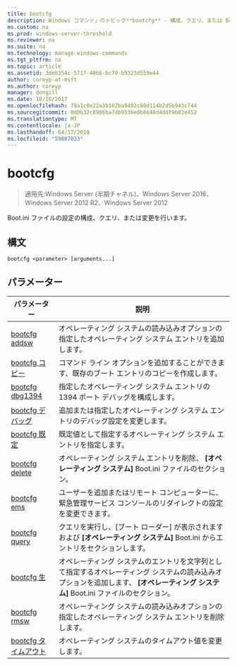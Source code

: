 ```yaml
---
title: bootcfg
description: Windows コマンド」のトピック**bootcfg** - 構成、クエリ、または Boot.ini ファイルの設定を変更します。
ms.custom: na
ms.prod: windows-server-threshold
ms.reviewer: na
ms.suite: na
ms.technology: manage-windows-commands
ms.tgt_pltfrm: na
ms.topic: article
ms.assetid: 3deb354c-5717-4066-bc79-b9323d559e44
author: coreyp-at-msft
ms.author: coreyp
manager: dongill
ms.date: 10/16/2017
ms.openlocfilehash: 79a1c0e22a3b162ba9492c80d114b2d5b943c744
ms.sourcegitcommit: 0d0b32c8986ba7db9536e0b8648d4ddf9b03e452
ms.translationtype: MT
ms.contentlocale: ja-JP
ms.lasthandoff: 04/17/2019
ms.locfileid: "59867023"
---
```

# <a name="bootcfg"></a>bootcfg

>適用先:Windows Server (半期チャネル)、Windows Server 2016、Windows Server 2012 R2、Windows Server 2012

Boot.ini ファイルの設定の構成、クエリ、または変更を行います。  
## <a name="syntax"></a>構文  
```  
bootcfg <parameter> [arguments...]  
```  
## <a name="parameters"></a>パラメーター  
|パラメーター|説明|  
|-------|--------|  
|[bootcfg addsw](bootcfg-addsw.md)|オペレーティング システムの読み込みオプションの指定したオペレーティング システム エントリを追加します。|  
|[bootcfg コピー](bootcfg-copy.md)|コマンド ライン オプションを追加することができます、既存のブート エントリのコピーを作成します。|  
|[bootcfg dbg1394](bootcfg-dbg1394.md)|指定したオペレーティング システム エントリの 1394 ポート デバッグを構成します。|  
|[bootcfg デバッグ](bootcfg-debug.md)|追加または指定したオペレーティング システム エントリのデバッグ設定を変更します。|  
|[bootcfg 既定](bootcfg-default.md)|既定値として指定するオペレーティング システム エントリを指定します。|  
|[bootcfg delete](bootcfg-delete.md)|オペレーティング システム エントリを削除、 **[オペレーティング システム]** Boot.ini ファイルのセクション。|  
|[bootcfg ems](bootcfg-ems.md)|ユーザーを追加またはリモート コンピューターに、緊急管理サービス コンソールのリダイレクトの設定を変更できます。|  
|[bootcfg query](bootcfg-query.md)|クエリを実行し、[ブート ローダー] が表示されますおよび **[オペレーティング システム]** Boot.ini からエントリをセクションします。|  
|[bootcfg 生](bootcfg-raw.md)|オペレーティング システムのエントリを文字列として指定するオペレーティング システムの読み込みオプションを追加します、 **[オペレーティング システム]** Boot.ini ファイルのセクション。|  
|[bootcfg rmsw](bootcfg-rmsw.md)|オペレーティング システムの読み込みオプションの指定したオペレーティング システム エントリを削除します。|  
|[bootcfg タイムアウト](bootcfg-timeout.md)|オペレーティング システムのタイムアウト値を変更します。|  
